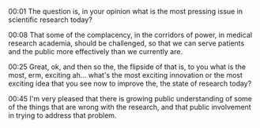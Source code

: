   
00:01 The question is, in your opinion what is the most pressing issue in scientific research today?  

00:08 That some of the complacency, in the corridors of power, in medical research academia, should be challenged, so that we can serve patients and the public more effectively than we currently are.  

00:25 Great, ok, and then so the, the flipside of that is, to you what is the most, erm, exciting ah... what's the most exciting innovation or the most exciting idea that you see now to improve the, the state of research today?  

00:45 I'm very pleased that there is growing public understanding of some of the things that are wrong with the research, and that public involvement in trying to address that problem.